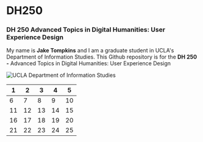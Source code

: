 # DH250
### DH 250 Advanced Topics in Digital Humanities: User Experience Design

My name is **Jake Tompkins** and I am a graduate student in UCLA's Department of Information Studies. This Github repository is for the **DH 250 -** Advanced Topics in Digital Humanities: User Experience Design


![UCLA Department of Information Studies](https://is.gseis.ucla.edu/media/Screen-Shot-2016-06-02-at-8.07.56-PM.png)


|1 |2 |3 |4 |5 |
|-|-|-|-|-|
|6 | 7| 8|9 |10 |
| 11|12 |13 |14 |15 |
|16 |17 |18 |19 | 20|
|21 |22 |23 |24 |25 |

